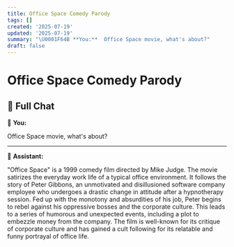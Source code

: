 ```yaml
---
title: Office Space Comedy Parody
tags: []
created: '2025-07-19'
updated: '2025-07-19'
summary: "\U0001F64B **You:**  Office Space movie, what's about?"
draft: false
---
```


# Office Space Comedy Parody

## 🧠 Full Chat

🙋 **You:**

Office Space movie, what's about?

---

🤖 **Assistant:**

"Office Space" is a 1999 comedy film directed by Mike Judge. The movie satirizes the everyday work life of a typical office environment. It follows the story of Peter Gibbons, an unmotivated and disillusioned software company employee who undergoes a drastic change in attitude after a hypnotherapy session. Fed up with the monotony and absurdities of his job, Peter begins to rebel against his oppressive bosses and the corporate culture. This leads to a series of humorous and unexpected events, including a plot to embezzle money from the company. The film is well-known for its critique of corporate culture and has gained a cult following for its relatable and funny portrayal of office life.